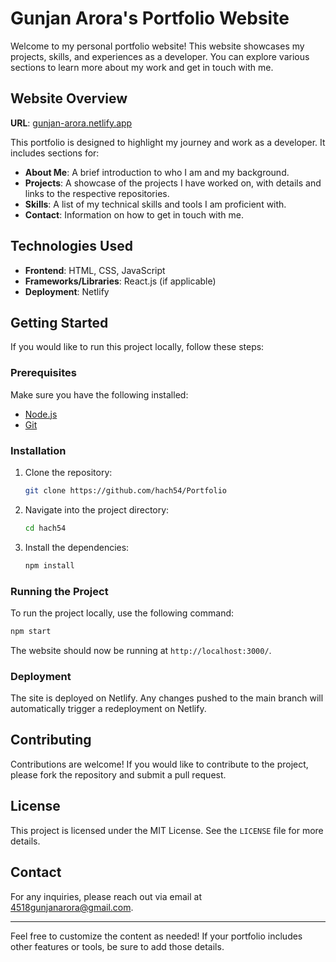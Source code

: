 # Gunjan Arora's Portfolio Website

Welcome to my personal portfolio website! This website showcases my projects, skills, and experiences as a developer. You can explore various sections to learn more about my work and get in touch with me.

## Website Overview

**URL**: [gunjan-arora.netlify.app](https://gunjan-arora.netlify.app/)

This portfolio is designed to highlight my journey and work as a developer. It includes sections for:

- **About Me**: A brief introduction to who I am and my background.
- **Projects**: A showcase of the projects I have worked on, with details and links to the respective repositories.
- **Skills**: A list of my technical skills and tools I am proficient with.
- **Contact**: Information on how to get in touch with me.

## Technologies Used

- **Frontend**: HTML, CSS, JavaScript
- **Frameworks/Libraries**: React.js (if applicable)
- **Deployment**: Netlify

## Getting Started

If you would like to run this project locally, follow these steps:

### Prerequisites

Make sure you have the following installed:

- [Node.js](https://nodejs.org/)
- [Git](https://git-scm.com/)

### Installation

1. Clone the repository:

    ```bash
    git clone https://github.com/hach54/Portfolio
    ```

2. Navigate into the project directory:

    ```bash
    cd hach54
    ```

3. Install the dependencies:

    ```bash
    npm install
    ```

### Running the Project

To run the project locally, use the following command:

```bash
npm start
```

The website should now be running at `http://localhost:3000/`.

### Deployment

The site is deployed on Netlify. Any changes pushed to the main branch will automatically trigger a redeployment on Netlify.

## Contributing

Contributions are welcome! If you would like to contribute to the project, please fork the repository and submit a pull request.

## License

This project is licensed under the MIT License. See the `LICENSE` file for more details.

## Contact

For any inquiries, please reach out via email at 4518gunjanarora@gmail.com.

---

Feel free to customize the content as needed! If your portfolio includes other features or tools, be sure to add those details.
